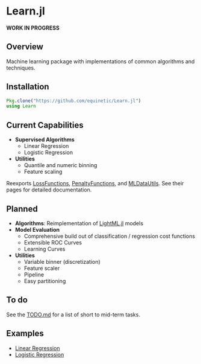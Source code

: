 # Learn.jl

**WORK IN PROGRESS**

## Overview

Machine learning package with implementations of common algorithms and techniques.

## Installation

```julia
Pkg.clone("https://github.com/equinetic/Learn.jl")
using Learn
```

## Current Capabilities

- **Supervised Algorithms**
  - Linear Regression
  - Logistic Regression
- **Utilities**
  - Quantile and numeric binning
  - Feature scaling

Reexports [LossFunctions](https://github.com/JuliaML/LossFunctions.jl), [PenaltyFunctions](https://github.com/JuliaML/PenaltyFunctions.jl), and [MLDataUtils](https://github.com/JuliaML/MLDataUtils.jl). See their pages for detailed documentation.

## Planned
- **Algorithms**: Reimplementation of [LightML.jl](https://github.com/memoiry/LightML.jl) models
- **Model Evaluation**
  - Comprehensive build out of classification / regression cost functions
  - Extensible ROC Curves
  - Learning Curves
- **Utilities**
  - Variable binner (discretization)
  - Feature scaler
  - Pipeline
  - Easy partitioning

## To do

See the [TODO.md](TODO.md) for a list of short to mid-term tasks.


## Examples
* [Linear Regression](examples/linear_regression_example.jl)
* [Logistic Regression](examples/logistic_regression_example.jl)
